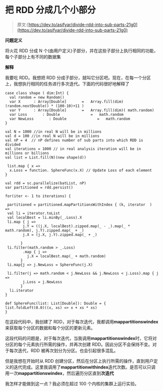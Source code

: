 # 把 RDD 分成几个小部分

> 原文:[https://dev.to/asifyar/divide-rdd-into-sub-parts-21g0](https://dev.to/asifyar/divide-rdd-into-sub-parts-21g0)

**问题定义**

将火花 RDD 分成 N 个(由用户定义)子部分，并在这些子部分上执行相同的功能，每个子部分上有不同的数据集

**解释**

我要吃 RDD。我想把 RDD 分成子部分，就叫它分区吧。现在，在每一个分区上，我想执行相同的任务进行多次迭代。下面的代码很好地解释了

```
case class shape ( dim:Int) {
  val random = new Random()
  var X      : Array[Double]       =   Array.fill(dim)(random.nextDouble() * (100-10)+11 )
  var Y      : Array[Double]       =   Array.fill(dim)( math.random)
  var Loss       : Double              =   math.random
  var NewLoss       : Double              =   math.random 
}

val N = 1000 //in real N will be in millions
val d = 100 //in real N will be in millions
val nP = 4  // nP defines number of sub parts into which RDD is divided
val iterations = 1000 // in real analysis iteration will be in millions or billions  
val list = List.fill(N)(new shape(d))

 list.map { x =>
  x.Loss = function. SphereFunc(x.X) // Update Loss of each element
}

val rdd = sc.parallelize(batList, nP)
var partitioned = rdd.persist()

for(iter <- 1 to iterations) {

 partitioned = partitioned.mapPartitionsWithIndex { (k, iterator  )  =>
 val li = iterator.toList
 val localBest = li.minBy(_.Loss).X
 li.map { j =>
        j.Y = ((j.X, localBest).zipped.map(_ - _).map(_ * math.random), j.Y).zipped.map(_ + _)
        j.X = (j.X, j.Y).zipped.map(_ + _)

       }
 li.filter(math.random > _.Loss)
        .map { j =>
          j.X = localBest.map(_ + math.random)            
       }
 li.map{j => j.NewLoss = SphereFunc(j.X)

 li.filter(j => math.random < j.NewLoss && j.NewLoss < j.Loss).map { j =>
        j.Loss = j.NewLoss  
       }
  li.iterator
}

def SphereFunc(list: List[Double]): Double = {
list.foldLeft(0.0)((x, xs) => x + xs * xs)
} 
```

在这段代码中，我创建了 RDD，对于每次迭代，我都调用**mappartitionswindex**来获取每个分区的数据和每个分区的更新元素。

这段代码的问题是，对于每次迭代，当我调用**mappartitionswindex**时，它将对分区的每个元素执行所需的操作，并再次创建 RDD。因此分区不会保持不变。对于每次迭代，RDD 被再次划分为分区。也会引起很多混乱。

但是我想在开始时从 RDD 创建分区，然后在分区上执行所需的操作，直到用户定义的迭代完成。这里我调用了**mappartitionwithindex**迭代次数。是否可以只调用一次**mappartitionswindex**，然后遍历分区直到**次迭代**

我怎样才能做到这一点？我必须在超过 100 个内核的集群上运行实验。